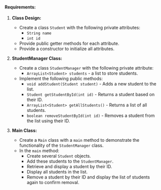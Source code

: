
#### Requirements:

1.  **Class Design:**

    -   Create a class `Student` with the following private attributes:
        -   `String name`
        -   `int id`
    -   Provide public getter methods for each attribute.
    -   Provide a constructor to initialize all attributes.
2.  **StudentManager Class:**

    -   Create a class `StudentManager` with the following private attribute:
        -   `ArrayList<Student> students` - a list to store students.
    -   Implement the following public methods:
        -   `void addStudent(Student student)` - Adds a new student to the list.
        -   `Student getStudentById(int id)` - Returns a student based on their ID.
        -   `ArrayList<Student> getAllStudents()` - Returns a list of all students.
        -   `boolean removeStudentById(int id)` - Removes a student from the list using their ID.
3.  **Main Class:**

    -   Create a `Main` class with a `main` method to demonstrate the functionality of the `StudentManager` class.
    -   In the `main` method:
        -   Create several `Student` objects.
        -   Add these students to the `StudentManager`.
        -   Retrieve and display a student by their ID.
        -   Display all students in the list.
        -   Remove a student by their ID and display the list of students again to confirm removal.